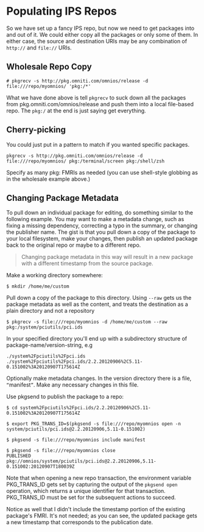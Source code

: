 Populating IPS Repos
====================

So we have set up a fancy IPS repo, but now we need to get packages into
and out of it. We could either copy all the packages or only some of
them. In either case, the source and destination URIs may be any
combination of ```http://``` and ```file://``` URIs.

Wholesale Repo Copy
-------------------

```
# pkgrecv -s http://pkg.omniti.com/omnios/release -d file:///repo/myomnios/ 'pkg:/*'
```

What we have done above is tell ```pkgrecv``` to suck down all the packages
from pkg.omniti.com/omnios/release and push them into a local file-based
repo. The ```pkg:/``` at the end is just saying get everything.

Cherry-picking
--------------

You could just put in a pattern to match if you wanted specific
packages.

```
pkgrecv -s http://pkg.omniti.com/omnios/release -d file:///repo/myomnios/ pkg:/terminal/screen pkg:/shell/zsh
```

Specify as many pkg: FMRIs as needed (you can use shell-style globbing
as in the wholesale example above.)

Changing Package Metadata
-------------------------

To pull down an individual package for editing, do something similar to
the following example. You may want to make a metadata change, such as
fixing a missing dependency, correcting a typo in the summary, or
changing the publisher name. The gist is that you pull down a copy of
the package to your local filesystem, make your changes, then publish an
updated package back to the original repo or maybe to a different repo.

> Changing package metadata in this way will result in a new package
> with a different timestamp from the source package.

Make a working directory somewhere:

```
$ mkdir /home/me/custom
```

Pull down a copy of the package to this directory.  Using ```--raw``` gets us the package metadata as well as the content, and treats the destination as a plain directory and not a repository

```
$ pkgrecv -s file:///repo/myomnios -d /home/me/custom --raw pkg:/system/pciutils/pci.ids
```


In your specified directory you'll end up with a subdirectory structure of package-name/version-string, e.g

```
./system%2Fpciutils%2Fpci.ids
./system%2Fpciutils%2Fpci.ids/2.2.20120906%2C5.11-0.151002%3A20120907T175614Z
```

Optionally make metadata changes.  In the version directory there is a file, `“`manifest`”`. Make any necessary changes in this file.

Use pkgsend to publish the package to a repo:

```
$ cd system%2Fpciutils%2Fpci.ids/2.2.20120906%2C5.11-0.151002%3A20120907T175614Z

$ export PKG_TRANS_ID=$(pkgsend -s file:///repo/myomnios open -n system/pciutils/pci.ids@2.2.20120906,5.11-0.151002)

$ pkgsend -s file:///repo/myomnios include manifest

$ pkgsend -s file:///repo/myomnios close
PUBLISHED
pkg://omnios/system/pciutils/pci.ids@2.2.20120906,5.11-0.151002:20120907T180039Z
```

Note that when opening a new repo transaction, the environment variable
PKG\_TRANS\_ID gets set by capturing the output of the ```pkgsend open```
operation, which returns a unique identifier for that transaction.
PKG\_TRANS\_ID must be set for the subsequent actions to succeed.

Notice as well that I didn't include the timestamp portion of the
existing package's FMRI. It's not needed; as you can see, the updated
package gets a new timestamp that corresponds to the publication date.
